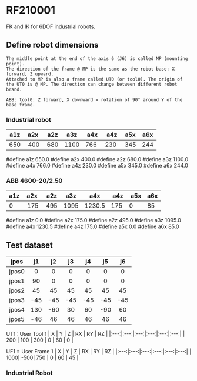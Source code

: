 # RF210001
FK and IK for 6DOF industrial robots.

## Define robot dimensions
```language
The middle point at the end of the axis 6 (J6) is called MP (mounting point).
The direction of the frame @ MP is the same as the robot base: X forward, Z upward.
Attached to MP is also a frame called UT0 (or tool0). The origin of the UT0 is @ MP. The direction can change between different robot brand.

ABB: tool0: Z forward, X downward = rotation of 90° around Y of the base frame.

```

### Industrial robot
| a1z | a2x | a2z | a3z | a4x | a4z | a5x | a6x |
|-----|-----|-----|-----|-----|-----|-----|-----|
| 650 | 400 | 680 | 1100| 766 | 230 | 345 | 244 |

#define a1z 650.0
#define a2x 400.0
#define a2z 680.0
#define a3z 1100.0
#define a4x 766.0
#define a4z 230.0
#define a5x 345.0
#define a6x 244.0

### ABB 4600-20/2.50
| a1z | a2x | a2z | a3z | a4x | a4z | a5x | a6x |
|-----|-----|-----|-----|-----|-----|-----|-----|
|  0  | 175 | 495 | 1095|1230.5|175 |  0  |  85 |

#define a1z 0.0
#define a2x 175.0
#define a2z 495.0
#define a3z 1095.0
#define a4x 1230.5
#define a4z 175.0
#define a5x 0.0
#define a6x 85.0

## Test dataset

| jpos  |  j1 |  j2 |  j3 |  j4 |  j5 |  j6 |
| ----- |:---:|:---:|:---:|:---:|:---:|:---:|
| jpos0 |   0 |   0 |   0 |   0 |   0 |   0 |
| jpos1 |  90 |   0 |   0 |   0 |   0 |   0 |
| jpos2 |  45 |  45 |  45 |  45 |  45 |  45 |
| jpos3 | -45 | -45 | -45 | -45 | -45 | -45 |
| jpos4 | 130 | -60 |  30 |  60 | -90 |  60 |
| jpos5 | -46 |  46 |  46 |  46 |  46 |  46 |

UT1 : User Tool 1
|  X  |  Y  |  Z  |  RX |  RY |  RZ |
|:---:|:---:|:---:|:---:|:---:|:---:|
| 200 | 100 | 300 |   0 |  60 |   0 |

UF1 = User Frame 1
|  X  |  Y  |  Z  |  RX |  RY |  RZ |
|:---:|:---:|:---:|:---:|:---:|:---:|
| 1000| -500| 750 |   0 |  60 |  45 |

### Industrial Robot


